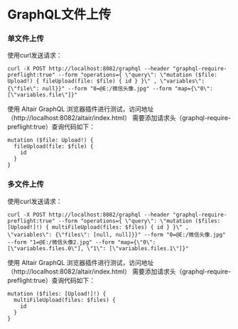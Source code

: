 # GraphQL文件上传

### 单文件上传
使用curl发送请求：

```
curl -X POST http://localhost:8082/graphql --header "graphql-require-preflight:true" --form "operations={ \"query\": \"mutation ($file: Upload!) { fileUpload(file: $file) { id } }\" , \"variables\": {\"file\": null}}" --form "0=@E:/微信头像.jpg" --form "map={\"0\": [\"variables.file\"]}"
```

使用 Altair GraphQL 浏览器插件进行测试，访问地址（http://localhost:8082/altair/index.html）
需要添加请求头（graphql-require-preflight:true）查询代码如下：

```
mutation ($file: Upload!) {
  fileUpload(file: $file) {
    id
  }
}
```

### 多文件上传
使用curl发送请求：

```
curl -X POST http://localhost:8082/graphql --header "graphql-require-preflight:true" --form "operations={ \"query\": \"mutation ($files: [Upload!]!) { multiFileUpload(files: $files) { id } }\" , \"variables\": {\"files\": [null, null]}}" --form "0=@E:/微信头像.jpg" --form "1=@E:/微信头像2.jpg" --form "map={\"0\": [\"variables.files.0\"], \"1\": [\"variables.files.1\"]}"
```

使用 Altair GraphQL 浏览器插件进行测试，访问地址（http://localhost:8082/altair/index.html）
需要添加请求头（graphql-require-preflight:true）查询代码如下：

```
mutation ($files: [Upload!]!) {
  multiFileUpload(files: $files) {
    id
  }
}
```

